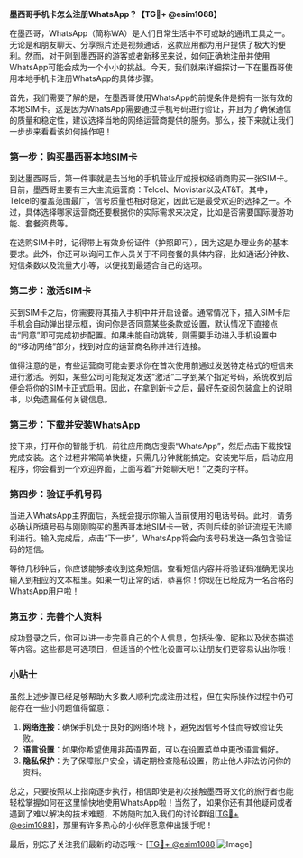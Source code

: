 **墨西哥手机卡怎么注册WhatsApp？【TG💪+ @esim1088】**

在墨西哥，WhatsApp（简称WA）是人们日常生活中不可或缺的通讯工具之一。无论是和朋友聊天、分享照片还是视频通话，这款应用都为用户提供了极大的便利。然而，对于刚到墨西哥的游客或者新移民来说，如何正确地注册并使用WhatsApp可能会成为一个小小的挑战。今天，我们就来详细探讨一下在墨西哥使用本地手机卡注册WhatsApp的具体步骤。

首先，我们需要了解的是，在墨西哥使用WhatsApp的前提条件是拥有一张有效的本地SIM卡。这是因为WhatsApp需要通过手机号码进行验证，并且为了确保通信的质量和稳定性，建议选择当地的网络运营商提供的服务。那么，接下来就让我们一步步来看看该如何操作吧！

### 第一步：购买墨西哥本地SIM卡

到达墨西哥后，第一件事就是去当地的手机营业厅或授权经销商购买一张SIM卡。目前，墨西哥主要有三大主流运营商：Telcel、Movistar以及AT&T。其中，Telcel的覆盖范围最广，信号质量也相对稳定，因此它是最受欢迎的选择之一。不过，具体选择哪家运营商还要根据你的实际需求来决定，比如是否需要国际漫游功能、套餐资费等。

在选购SIM卡时，记得带上有效身份证件（护照即可），因为这是办理业务的基本要求。此外，你还可以询问工作人员关于不同套餐的具体内容，比如通话分钟数、短信条数以及流量大小等，以便找到最适合自己的选项。

### 第二步：激活SIM卡

买到SIM卡之后，你需要将其插入手机中并开启设备。通常情况下，插入SIM卡后手机会自动弹出提示框，询问你是否同意某些条款或设置，默认情况下直接点击“同意”即可完成初步配置。如果未能自动跳转，则需要手动进入手机设置中的“移动网络”部分，找到对应的运营商名称并进行连接。

值得注意的是，有些运营商可能会要求你在首次使用前通过发送特定格式的短信来进行激活。例如，某些公司可能规定发送“激活”二字到某个指定号码，系统收到后便会将你的SIM卡正式启用。因此，在拿到新卡之后，最好先查阅包装盒上的说明书，以免遗漏任何关键信息。

### 第三步：下载并安装WhatsApp

接下来，打开你的智能手机，前往应用商店搜索“WhatsApp”，然后点击下载按钮完成安装。这个过程非常简单快捷，只需几分钟就能搞定。安装完毕后，启动应用程序，你会看到一个欢迎界面，上面写着“开始聊天吧！”之类的字样。

### 第四步：验证手机号码

当进入WhatsApp主界面后，系统会提示你输入当前使用的电话号码。此时，请务必确认所填号码与刚刚购买的墨西哥本地SIM卡一致，否则后续的验证流程无法顺利进行。输入完成后，点击“下一步”，WhatsApp将会向该号码发送一条包含验证码的短信。

等待几秒钟后，你应该能够接收到这条短信。查看短信内容并将验证码准确无误地输入到相应的文本框里。如果一切正常的话，恭喜你！你现在已经成为一名合格的WhatsApp用户啦！

### 第五步：完善个人资料

成功登录之后，你可以进一步完善自己的个人信息，包括头像、昵称以及状态描述等内容。这些都是可选项目，但适当的个性化设置可以让朋友们更容易认出你哦！

### 小贴士

虽然上述步骤已经足够帮助大多数人顺利完成注册过程，但在实际操作过程中仍可能存在一些小问题值得留意：

1. **网络连接**：确保手机处于良好的网络环境下，避免因信号不佳而导致验证失败。
2. **语言设置**：如果你希望使用非英语界面，可以在设置菜单中更改语言偏好。
3. **隐私保护**：为了保障账户安全，请定期检查隐私设置，防止他人非法访问你的资料。

总之，只要按照以上指南逐步执行，相信即使是初次接触墨西哥文化的旅行者也能轻松掌握如何在这里愉快地使用WhatsApp啦！当然了，如果你还有其他疑问或者遇到了难以解决的技术难题，不妨随时加入我们的讨论群组[[TG💪+ @esim1088](https://t.me/s/esim1088)]，那里有许多热心的小伙伴愿意伸出援手呢！

最后，别忘了关注我们最新的动态哦～ [[TG💪+ @esim1088](https://t.me/s/esim1088) ![Image](https://i.postimg.cc/4NQfJmqS/Snipaste-2025-05-13-00-14-12.png)]